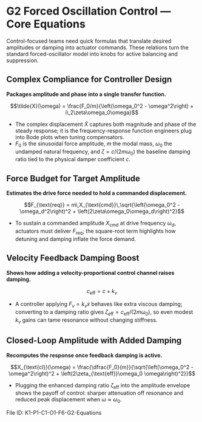 # G2 Forced Oscillation Control — Core Equations

Control-focused teams need quick formulas that translate desired amplitudes or damping into actuator commands. These relations turn the standard forced-oscillator model into knobs for active balancing and suppression.

## Complex Compliance for Controller Design
**Packages amplitude and phase into a single transfer function.**

$$\tilde{X}(\omega) = \frac{F_0/m}{\left(\omega_0^2 - \omega^2\right) + i\,2\zeta\omega_0\omega}$$

- The complex displacement $\tilde{X}$ captures both magnitude and phase of the steady response; it is the frequency-response function engineers plug into Bode plots when tuning compensators.
- $F_0$ is the sinusoidal force amplitude, $m$ the modal mass, $\omega_0$ the undamped natural frequency, and $\zeta = c/(2m\omega_0)$ the baseline damping ratio tied to the physical damper coefficient $c$.

## Force Budget for Target Amplitude
**Estimates the drive force needed to hold a commanded displacement.**

$$F_{\text{req}} = m\,X_{\text{cmd}}\,\sqrt{\left(\omega_0^2 - \omega_d^2\right)^2 + \left(2\zeta\omega_0\omega_d\right)^2}$$

- To sustain a commanded amplitude $X_{\text{cmd}}$ at drive frequency $\omega_d$, actuators must deliver $F_{\text{req}}$; the square-root term highlights how detuning and damping inflate the force demand.

## Velocity Feedback Damping Boost
**Shows how adding a velocity-proportional control channel raises damping.**

$$c_{\text{eff}} = c + k_v$$

- A controller applying $F_{v} = k_v \dot{x}$ behaves like extra viscous damping; converting to a damping ratio gives $\zeta_{\text{eff}} = c_{\text{eff}}/(2m\omega_0)$, so even modest $k_v$ gains can tame resonance without changing stiffness.

## Closed-Loop Amplitude with Added Damping
**Recomputes the response once feedback damping is active.**

$$X_{\text{cl}}(\omega) = \frac{\dfrac{F_0}{m}}{\sqrt{\left(\omega_0^2 - \omega^2\right)^2 + \left(2\zeta_{\text{eff}}\omega_0 \omega\right)^2}}$$

- Plugging the enhanced damping ratio $\zeta_{\text{eff}}$ into the amplitude envelope shows the payoff of control: sharper attenuation off resonance and reduced peak displacement when $\omega \approx \omega_0$.

File ID: K1-P1-C1-O1-F6-G2-Equations
